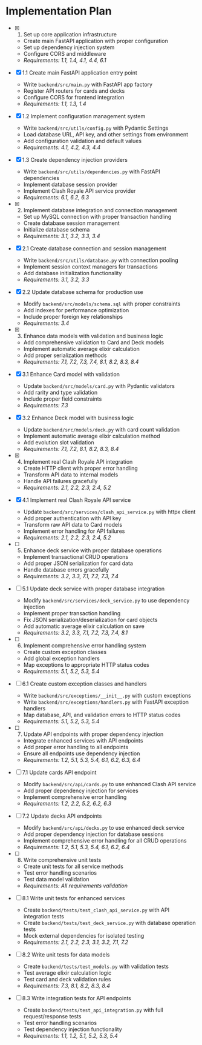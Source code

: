 # Implementation Plan

- [x] 1. Set up core application infrastructure





  - Create main FastAPI application with proper configuration
  - Set up dependency injection system
  - Configure CORS and middleware
  - _Requirements: 1.1, 1.4, 4.1, 4.4, 6.1_

- [x] 1.1 Create main FastAPI application entry point


  - Write `backend/src/main.py` with FastAPI app factory
  - Register API routers for cards and decks
  - Configure CORS for frontend integration
  - _Requirements: 1.1, 1.3, 1.4_

- [x] 1.2 Implement configuration management system


  - Write `backend/src/utils/config.py` with Pydantic Settings
  - Load database URL, API key, and other settings from environment
  - Add configuration validation and default values
  - _Requirements: 4.1, 4.2, 4.3, 4.4_

- [x] 1.3 Create dependency injection providers


  - Write `backend/src/utils/dependencies.py` with FastAPI dependencies
  - Implement database session provider
  - Implement Clash Royale API service provider
  - _Requirements: 6.1, 6.2, 6.3_

- [x] 2. Implement database integration and connection management





  - Set up MySQL connection with proper transaction handling
  - Create database session management
  - Initialize database schema
  - _Requirements: 3.1, 3.2, 3.3, 3.4_

- [x] 2.1 Create database connection and session management


  - Write `backend/src/utils/database.py` with connection pooling
  - Implement session context managers for transactions
  - Add database initialization functionality
  - _Requirements: 3.1, 3.2, 3.3_

- [x] 2.2 Update database schema for production use


  - Modify `backend/src/models/schema.sql` with proper constraints
  - Add indexes for performance optimization
  - Include proper foreign key relationships
  - _Requirements: 3.4_

- [x] 3. Enhance data models with validation and business logic





  - Add comprehensive validation to Card and Deck models
  - Implement automatic average elixir calculation
  - Add proper serialization methods
  - _Requirements: 7.1, 7.2, 7.3, 7.4, 8.1, 8.2, 8.3, 8.4_

- [x] 3.1 Enhance Card model with validation


  - Update `backend/src/models/card.py` with Pydantic validators
  - Add rarity and type validation
  - Include proper field constraints
  - _Requirements: 7.3_

- [x] 3.2 Enhance Deck model with business logic


  - Update `backend/src/models/deck.py` with card count validation
  - Implement automatic average elixir calculation method
  - Add evolution slot validation
  - _Requirements: 7.1, 7.2, 8.1, 8.2, 8.3, 8.4_

- [x] 4. Implement real Clash Royale API integration



  - Create HTTP client with proper error handling
  - Transform API data to internal models
  - Handle API failures gracefully
  - _Requirements: 2.1, 2.2, 2.3, 2.4, 5.2_

- [x] 4.1 Implement real Clash Royale API service



  - Update `backend/src/services/clash_api_service.py` with httpx client
  - Add proper authentication with API key
  - Transform raw API data to Card models
  - Implement error handling for API failures
  - _Requirements: 2.1, 2.2, 2.3, 2.4, 5.2_

- [ ] 5. Enhance deck service with proper database operations
  - Implement transactional CRUD operations
  - Add proper JSON serialization for card data
  - Handle database errors gracefully
  - _Requirements: 3.2, 3.3, 7.1, 7.2, 7.3, 7.4_

- [ ] 5.1 Update deck service with proper database integration
  - Modify `backend/src/services/deck_service.py` to use dependency injection
  - Implement proper transaction handling
  - Fix JSON serialization/deserialization for card objects
  - Add automatic average elixir calculation on save
  - _Requirements: 3.2, 3.3, 7.1, 7.2, 7.3, 7.4, 8.1_

- [ ] 6. Implement comprehensive error handling system
  - Create custom exception classes
  - Add global exception handlers
  - Map exceptions to appropriate HTTP status codes
  - _Requirements: 5.1, 5.2, 5.3, 5.4_

- [ ] 6.1 Create custom exception classes and handlers
  - Write `backend/src/exceptions/__init__.py` with custom exceptions
  - Write `backend/src/exceptions/handlers.py` with FastAPI exception handlers
  - Map database, API, and validation errors to HTTP status codes
  - _Requirements: 5.1, 5.2, 5.3, 5.4_

- [ ] 7. Update API endpoints with proper dependency injection
  - Integrate enhanced services with API endpoints
  - Add proper error handling to all endpoints
  - Ensure all endpoints use dependency injection
  - _Requirements: 1.2, 5.1, 5.3, 5.4, 6.1, 6.2, 6.3, 6.4_

- [ ] 7.1 Update cards API endpoint
  - Modify `backend/src/api/cards.py` to use enhanced Clash API service
  - Add proper dependency injection for services
  - Implement comprehensive error handling
  - _Requirements: 1.2, 2.2, 5.2, 6.2, 6.3_

- [ ] 7.2 Update decks API endpoints
  - Modify `backend/src/api/decks.py` to use enhanced deck service
  - Add proper dependency injection for database sessions
  - Implement comprehensive error handling for all CRUD operations
  - _Requirements: 1.2, 5.1, 5.3, 5.4, 6.1, 6.2, 6.4_

- [ ] 8. Write comprehensive unit tests
  - Create unit tests for all service methods
  - Test error handling scenarios
  - Test data model validation
  - _Requirements: All requirements validation_

- [ ] 8.1 Write unit tests for enhanced services
  - Create `backend/tests/test_clash_api_service.py` with API integration tests
  - Create `backend/tests/test_deck_service.py` with database operation tests
  - Mock external dependencies for isolated testing
  - _Requirements: 2.1, 2.2, 2.3, 3.1, 3.2, 7.1, 7.2_

- [ ] 8.2 Write unit tests for data models
  - Create `backend/tests/test_models.py` with validation tests
  - Test average elixir calculation logic
  - Test card and deck validation rules
  - _Requirements: 7.3, 8.1, 8.2, 8.3, 8.4_

- [ ] 8.3 Write integration tests for API endpoints
  - Create `backend/tests/test_api_integration.py` with full request/response tests
  - Test error handling scenarios
  - Test dependency injection functionality
  - _Requirements: 1.1, 1.2, 5.1, 5.2, 5.3, 5.4_